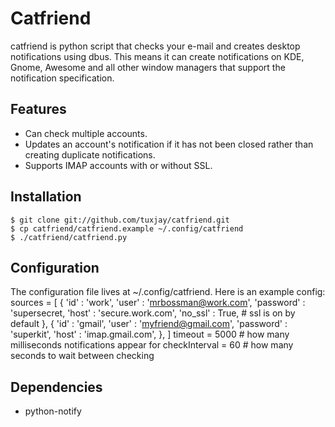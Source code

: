 # Catfriend

catfriend is python script that checks your e-mail and creates desktop notifications using dbus. This means it can create notifications on KDE, Gnome, Awesome and all other window managers that support the notification specification.

## Features
* Can check multiple accounts.
* Updates an account's notification if it has not been closed rather than creating duplicate notifications.
* Supports IMAP accounts with or without SSL.

## Installation
    $ git clone git://github.com/tuxjay/catfriend.git
    $ cp catfriend/catfriend.example ~/.config/catfriend
    $ ./catfriend/catfriend.py

## Configuration
The configuration file lives at ~/.config/catfriend. Here is an example config:
    sources = [
        {
            'id'       : 'work',
            'user'     : 'mrbossman@work.com',
            'password' : 'supersecret,
            'host'     : 'secure.work.com',
            'no_ssl'   : True,  # ssl is on by default
        },
        {
            'id'       : 'gmail',
            'user'     : 'myfriend@gmail.com',
            'password' : 'superkit',
            'host'     : 'imap.gmail.com',
        },
    ]
    timeout       = 5000 # how many milliseconds notifications appear for
    checkInterval = 60   # how many seconds to wait between checking

## Dependencies
* python-notify
